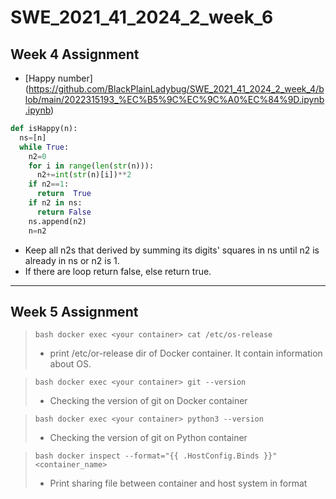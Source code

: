 # SWE_2021_41_2024_2_week_6

## Week 4 Assignment

- [Happy number] (https://github.com/BlackPlainLadybug/SWE_2021_41_2024_2_week_4/blob/main/2022315193_%EC%B5%9C%EC%9C%A0%EC%84%9D.ipynb.ipynb)
```python
def isHappy(n):
  ns=[n]
  while True:
    n2=0
    for i in range(len(str(n))):
      n2+=int(str(n)[i])**2
    if n2==1:
      return  True
    if n2 in ns:
      return False
    ns.append(n2)
    n=n2
```
- Keep all n2s that derived by summing its digits' squares in ns until n2 is already in ns or n2 is 1.
- If there are loop return false, else return true.
---
## Week 5 Assignment

> ```bash docker exec <your container> cat /etc/os-release ```
> - print /etc/or-release dir of Docker container. It contain information about OS.

> ```bash docker exec <your container> git --version ```
> - Checking the version of git on Docker container

> ```bash docker exec <your container> python3 --version ```
> - Checking the version of git on Python container

> ```bash docker inspect --format="{{ .HostConfig.Binds }}" <container_name> ```
> - Print sharing file between container and host system in format
